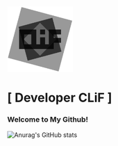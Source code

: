 <img src="Images/CLiF_Transparent.png" width="30%" height="30%">
   
# [ Developer CLiF ]
### Welcome to My Github!
   
   
![Anurag's GitHub stats](https://github-readme-stats.vercel.app/api?username=CLiF-1593&show_icons=true&theme=dark)
